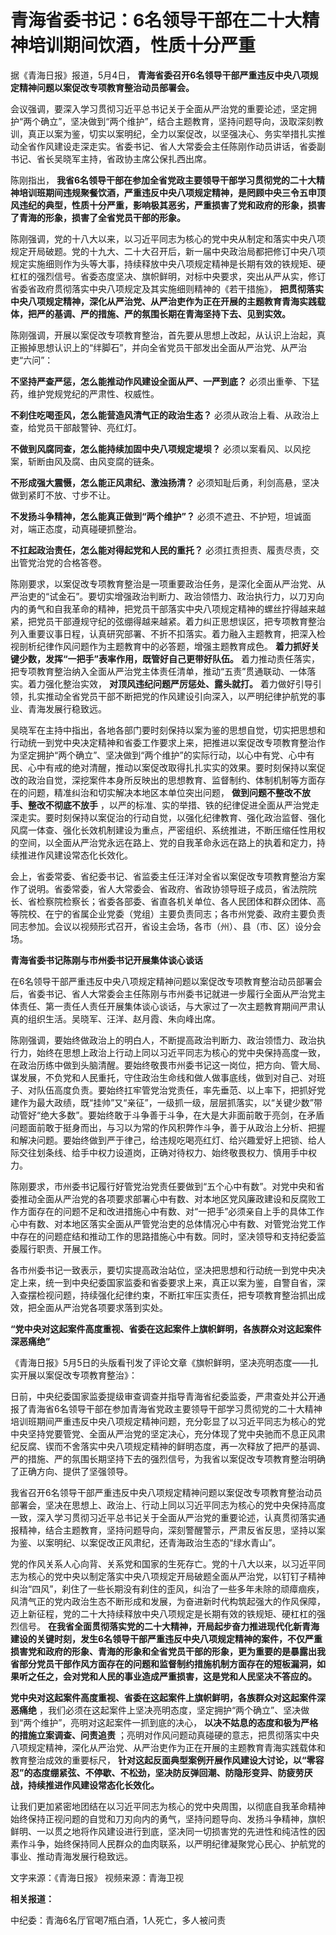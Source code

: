 # 青海省委书记：6名领导干部在二十大精神培训期间饮酒，性质十分严重

据《青海日报》报道，5月4日， **青海省委召开6名领导干部严重违反中央八项规定精神问题以案促改专项教育整治动员部署会。**

会议强调，要深入学习贯彻习近平总书记关于全面从严治党的重要论述，坚定拥护“两个确立”，坚决做到“两个维护”，结合主题教育，坚持问题导向，汲取深刻教训，真正以案为鉴，切实以案明纪，全力以案促改，以坚强决心、务实举措扎实推动全省作风建设走深走实。省委书记、省人大常委会主任陈刚作动员讲话，省委副书记、省长吴晓军主持，省政协主席公保扎西出席。

陈刚指出，
**我省6名领导干部在参加全省党政主要领导干部学习贯彻党的二十大精神培训班期间违规聚餐饮酒，严重违反中央八项规定精神，是罔顾中央三令五申顶风违纪的典型，性质十分严重，影响极其恶劣，严重损害了党和政府的形象，损害了青海的形象，损害了全省党员干部的形象。**

陈刚强调，党的十八大以来，以习近平同志为核心的党中央从制定和落实中央八项规定开局破题。党的十九大、二十大召开后，新一届中央政治局都把修订中央八项规定实施细则作为头等大事，持续释放中央八项规定精神是长期有效的铁规矩、硬杠杠的强烈信号。省委态度坚决、旗帜鲜明，对标中央要求，突出从严从实，修订省委省政府贯彻落实中央八项规定及其实施细则精神的《若干措施》，
**把贯彻落实中央八项规定精神，深化从严治党、从严治吏作为正在开展的主题教育青海实践载体，把严的基调、严的措施、严的氛围长期在青海坚持下去、见到实效。**

陈刚强调，开展以案促改专项教育整治，首先要从思想上改起，从认识上治起，真正搬掉思想认识上的“绊脚石”，并向全省党员干部发出全面从严治党、从严治吏“六问”：

**不坚持严查严惩，怎么能推动作风建设全面从严、一严到底？** 必须出重拳、下猛药，维护党规党纪的严肃性、权威性。

**不刹住吃喝歪风，怎么能营造风清气正的政治生态？** 必须从政治上看、从政治上查，给党员干部敲警钟、亮红灯。

**不做到风腐同查，怎么能持续加固中央八项规定堤坝？** 必须以案看风、以风挖案，斩断由风及腐、由风变腐的链条。

**不形成强大震慑，怎么能正风肃纪、激浊扬清？** 必须知耻后勇，利剑高悬，坚决做到紧盯不放、寸步不让。

**不发扬斗争精神，怎么能真正做到“两个维护”？** 必须不遮丑、不护短，坦诚面对，端正态度，动真碰硬抓整治。

**不扛起政治责任，怎么能对得起党和人民的重托？** 必须扛责担责、履责尽责，交出管党治党的合格答卷。

陈刚要求，以案促改专项教育整治是一项重要政治任务，是深化全面从严治党、从严治吏的“试金石”。要切实增强政治判断力、政治领悟力、政治执行力，以刀刃向内的勇气和自我革命的精神，把党员干部落实中央八项规定精神的螺丝拧得越来越紧，把党员干部遵规守纪的弦绷得越来越紧。着力纠正思想误区，把专项教育整治列入重要议事日程，认真研究部署、不折不扣落实。着力融入主题教育，把深入检视剖析纪律作风问题作为主题教育中的必答题，增强主题教育成色。
**着力抓好关键少数，发挥“一把手”表率作用，既管好自己更带好队伍。**
着力推动责任落实，把专项教育整治纳入全面从严治党主体责任清单，推动“五责”贯通联动、一体落实。着力强化整治实效， **对顶风违纪问题严厉惩处、露头就打。**
着力做好引导引领，扎实推动全省党员干部不断把党的作风建设引向深入，以严明纪律护航党的事业、青海发展行稳致远。

吴晓军在主持中指出，各地各部门要时刻保持以案为鉴的思想自觉，切实把思想和行动统一到党中央决定精神和省委工作要求上来，把推进以案促改专项教育整治作为坚定拥护“两个确立”、坚决做到“两个维护”的实际行动，以心中有党、心中有民、心中有戒的绝对清醒，推动以案促改取得扎扎实实的效果。要时刻保持以案促改的政治自觉，深挖案件本身所反映出的思想教育、监督制约、体制机制等方面存在的问题，精准纠治和切实解决本地区本单位突出问题，
**做到问题不整改不放手、整改不彻底不放手**
，以严的标准、实的举措、铁的纪律促进全面从严治党走深走实。要时刻保持以案促治的行动自觉，以强化纪律教育、强化政治监督、强化风腐一体查、强化长效机制建设为重点，严密组织、系统推进，不断压缩任性用权的空间，以全面从严治党永远在路上、党的自我革命永远在路上的执着和定力，持续推进作风建设常态化长效化。

会上，省委常委、省纪委书记、省监委主任汪洋对全省以案促改专项教育整治方案作了说明。省委常委，省人大常委会、省政府、省政协领导班子成员，省法院院长、省检察院检察长；省委各部委、省直各机关单位、各人民团体和群众团体、高等院校、在宁的省属企业党委（党组）主要负责同志；各市州党委、政府主要负责同志参加。会议以视频形式召开，省设主会场，各市（州）、县（市、区）设分会场。

**青海省委书记陈刚与市州委书记开展集体谈心谈话**

在6名领导干部严重违反中央八项规定精神问题以案促改专项教育整治动员部署会后，省委书记、省人大常委会主任陈刚与市州委书记就进一步履行全面从严治党主体责任、第一责任人责任开展集体谈心谈话，与大家过了一次主题教育期间严肃认真的组织生活。吴晓军、汪洋、赵月霞、朱向峰出席。

陈刚强调，要始终做政治上的明白人，不断提高政治判断力、政治领悟力、政治执行力，始终在思想上政治上行动上同以习近平同志为核心的党中央保持高度一致，在政治历练中做到头脑清醒。要始终敬畏市州委书记这一岗位，把方向、管大局、谋发展，不负党和人民重托，守住政治生命线和做人做事底线，做到对自己、对班子、对队伍高度负责。要始终扛牢管党治党责任，率先垂范、以上率下，把抓好党建作为最大政绩，既“挂帅”又“亲征”，一级抓一级，层层抓落实，以“关键少数”带动管好“绝大多数”。要始终敢于斗争善于斗争，在大是大非面前敢于亮剑，在矛盾问题面前敢于挺身而出，与习以为常的作风积弊作斗争，善于从政治上分析、把握和解决问题。要始终做到严于律己，给违规吃喝亮红灯、给兴趣爱好上把锁、给人际交往划条线、给手中权力设道岗，正确对待权力、始终敬畏权力、慎用手中权力。

陈刚要求，市州委书记履行好管党治党责任要做到“五个心中有数”。对党中央和省委推动全面从严治党的各项要求部署心中有数、对本地区党风廉政建设和反腐败工作方面存在的问题不足和改进措施心中有数、对“一把手”必须亲自上手的具体工作心中有数、对本地区落实全面从严管党治吏的总体情况心中有数、对管党治党工作中存在的问题症结和推动工作的思路措施心中有数。同时，坚决领导和支持纪委监委履行职责、开展工作。

各市州委书记一致表示，要切实提高政治站位，坚决把思想和行动统一到党中央决定上来，统一到中央纪委国家监委和省委要求上来，真正以案为鉴，自警自省，深入查摆检视问题，持续强化纪律约束，不断扛牢压实责任，把专项教育整治抓出成效，把全面从严治党各项要求落到实处。

**“党中央对这起案件高度重视、省委在这起案件上旗帜鲜明，各族群众对这起案件深恶痛绝”**

《青海日报》5月5日的头版看刊发了评论文章《旗帜鲜明，坚决亮明态度——扎实开展以案促改专项教育整治》：

日前，中央纪委国家监委提级审查调查并指导青海省纪委监委，严肃查处并公开通报了青海省6名领导干部在参加青海省党政主要领导干部学习贯彻党的二十大精神培训班期间严重违反中央八项规定精神问题，充分彰显了以习近平同志为核心的党中央坚持党要管党、全面从严治党的坚定决心，充分体现了党中央驰而不息正风肃纪反腐、锲而不舍落实中央八项规定精神的鲜明态度，再一次释放了把严的基调、严的措施、严的氛围长期坚持下去的强烈信号，为我省以案促改专项教育整治明确了正确方向、提供了坚强领导。

我省召开6名领导干部严重违反中央八项规定精神问题以案促改专项教育整治动员部署会，坚决在思想上、政治上、行动上同以习近平同志为核心的党中央保持高度一致，深入学习贯彻习近平总书记关于全面从严治党的重要论述，认真贯彻落实通报精神，结合主题教育，坚持问题导向，深刻警醒警示，严肃反省反思，坚持以案为鉴、以案明纪、以案促改正风肃纪，还青海政治生态的“绿水青山”。

党的作风关系人心向背、关系党和国家的生死存亡。党的十八大以来，以习近平同志为核心的党中央以制定落实中央八项规定开局破题全面从严治党，以钉钉子精神纠治“四风”，刹住了一些长期没有刹住的歪风，纠治了一些多年未除的顽瘴痼疾，风清气正的党内政治生态不断形成和发展，为奋进新时代构筑起强大的作风保障，迈上新征程，党的二十大持续释放中央八项规定是长期有效的铁规矩、硬杠杠的强烈信号。
**在我省全面贯彻落实党的二十大精神，开局起步奋力推进现代化新青海建设的关键时刻，发生6名领导干部严重违反中央八项规定精神的案件，不仅严重损害党和政府的形象、青海的形象和全省党员干部的形象，更为重要的是暴露出我省部分党员干部作风方面存在的问题和监督制约措施机制方面存在的短板漏洞，如果听之任之，会对党和人民的事业造成严重损害，这是党和人民坚决不答应的。**

**党中央对这起案件高度重视、省委在这起案件上旗帜鲜明，各族群众对这起案件深恶痛绝**
，我们必须在这起案件上坚决亮明态度，坚定拥护“两个确立”、坚决做到“两个维护”，亮明对这起案件一抓到底的决心，
**以决不姑息的态度和极为严格的措施立案调查、问责追责**
；亮明对作风问题动真碰硬的意志，把贯彻落实中央八项规定精神，深化从严治党、从严治吏作为正在开展的主题教育青海实践载体和教育整治成效的重要标尺，
**针对这起反面典型案例开展作风建设大讨论，以“零容忍”的态度绷紧弦、不停歇、不松劲，坚决防反弹回潮、防隐形变异、防疲劳厌战，持续推进作风建设常态化长效化。**

让我们更加紧密地团结在以习近平同志为核心的党中央周围，以彻底自我革命精神始终保持正视问题的自觉和刀刃向内的勇气，坚持问题导向、发扬斗争精神，旗帜鲜明、一以贯之地将作风建设进行到底，坚决同一切损害党的先进性和纯洁性的因素作斗争，始终保持同人民群众的血肉联系，以严明纪律凝聚党心民心、护航党的事业、推动青海发展行稳致远。

文字来源：《青海日报》 视频来源：青海卫视

**相关报道：**

中纪委：青海6名厅官喝7瓶白酒，1人死亡，多人被问责

